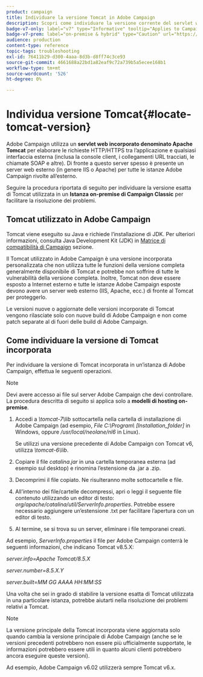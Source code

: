 ```yaml
---
product: campaign
title: Individuare la versione Tomcat in Adobe Campaign
description: Scopri come individuare la versione corrente del servlet web Tomcat incorporato utilizzato in un’istanza di Adobe Campaign
badge-v7-only: label="v7" type="Informative" tooltip="Applies to Campaign Classic v7 only"
badge-v7-prem: label="on-premise & hybrid" type="Caution" url="https://experienceleague.adobe.com/docs/campaign-classic/using/installing-campaign-classic/architecture-and-hosting-models/hosting-models-lp/hosting-models.html" tooltip="Applies to on-premise and hybrid deployments only"
audience: production
content-type: reference
topic-tags: troubleshooting
exl-id: 76411b29-d300-4aaa-8d3b-d8ff74c3ce93
source-git-commit: 4661688a22bd1a82eaf9c72a739b5a5ecee168b1
workflow-type: tm+mt
source-wordcount: '526'
ht-degree: 0%

---
```


# Individua versione Tomcat{#locate-tomcat-version}



Adobe Campaign utilizza un **servlet web incorporato denominato Apache Tomcat** per elaborare le richieste HTTP/HTTPS tra l’applicazione e qualsiasi interfaccia esterna (inclusa la console client, i collegamenti URL tracciati, le chiamate SOAP e altre). Di fronte a questo server spesso è presente un server web esterno (in genere IIS o Apache) per tutte le istanze Adobe Campaign rivolte all’esterno.

Seguire la procedura riportata di seguito per individuare la versione esatta di Tomcat utilizzata in un **Istanza on-premise di Campaign Classic** per facilitare la risoluzione dei problemi.

## Tomcat utilizzato in Adobe Campaign

Tomcat viene eseguito su Java e richiede l’installazione di JDK. Per ulteriori informazioni, consulta Java Development Kit (JDK) in [Matrice di compatibilità di Campaign](../../rn/using/compatibility-matrix.md) sezione.

Il Tomcat utilizzato in Adobe Campaign è una versione incorporata personalizzata che non utilizza tutte le funzioni della versione completa generalmente disponibile di Tomcat e potrebbe non soffrire di tutte le vulnerabilità della versione completa. Inoltre, Tomcat non deve essere esposto a Internet esterno e tutte le istanze Adobe Campaign esposte devono avere un server web esterno (IIS, Apache, ecc.) di fronte al Tomcat per proteggerlo.

Le versioni nuove o aggiornate delle versioni incorporate di Tomcat vengono rilasciate solo con nuove build di Adobe Campaign e non come patch separate al di fuori delle build di Adobe Campaign.

## Come individuare la versione di Tomcat incorporata

Per individuare la versione di Tomcat incorporata in un’istanza di Adobe Campaign, effettua le seguenti operazioni.

>[!NOTE]
>
>Devi avere accesso ai file sul server Adobe Campaign che devi controllare. La procedura descritta di seguito si applica solo a **modelli di hosting on-premise**.

1. Accedi a *\tomcat-7\lib* sottocartella nella cartella di installazione di Adobe Campaign (ad esempio, *File C:\Program\ [Installation_folder]* in Windows, oppure */usr/local/neolane/nl6* in Linux).

   Se utilizzi una versione precedente di Adobe Campaign con Tomcat v6, utilizza *\tomcat-6\lib*.

1. Copiare il file *catalina.jar* in una cartella temporanea esterna (ad esempio sul desktop) e rinomina l’estensione da .jar a .zip.

1. Decomprimi il file copiato. Ne risulteranno molte sottocartelle e file.

1. All’interno dei file/cartelle decompressi, apri o leggi il seguente file contenuto utilizzando un editor di testo: *org/apache/catalina/util/ServerInfo.properties*. Potrebbe essere necessario aggiungere un’estensione .txt per facilitare l’apertura con un editor di testo.

1. Al termine, se si trova su un server, eliminare i file temporanei creati.

Ad esempio, *ServerInfo.properties* il file per Adobe Campaign conterrà le seguenti informazioni, che indicano Tomcat v8.5.X:

*server.info=Apache Tomcat/8.5.X*

*server.number=8.5.X.Y*

*server.built=MM GG AAAA HH:MM:SS*

Una volta che sei in grado di stabilire la versione esatta di Tomcat utilizzata in una particolare istanza, potrebbe aiutarti nella risoluzione dei problemi relativi a Tomcat.

>[!NOTE]
>
>La versione principale della Tomcat incorporata viene aggiornata solo quando cambia la versione principale di Adobe Campaign (anche se le versioni precedenti potrebbero non essere più ufficialmente supportate, le informazioni potrebbero essere utili in quanto alcuni clienti potrebbero ancora eseguire queste versioni).
>
>Ad esempio, Adobe Campaign v6.02 utilizzerà sempre Tomcat v6.x.
